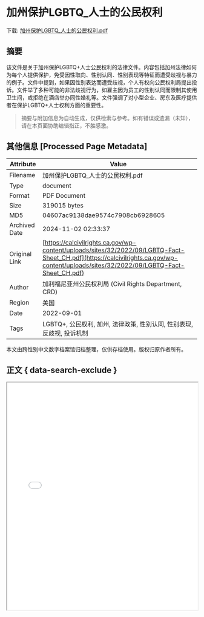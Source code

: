 # 加州保护LGBTQ_人士的公民权利

<!-- tcd_download_link -->
下载: <a href="../加州保护LGBTQ_人士的公民权利.pdf" download>加州保护LGBTQ_人士的公民权利.pdf</a>
<!-- tcd_download_link_end -->

## 摘要

<!-- tcd_abstract -->
该文件是关于加州保护LGBTQ+人士公民权利的法律文件。内容包括加州法律如何为每个人提供保护，免受因性取向、性别认同、性别表现等特征而遭受歧视与暴力的例子。文件中提到，如果因性别表达而遭受歧视，个人有权向公民权利局提出投诉。文件举了多种可能的非法歧视行为，如雇主因为员工的性别认同而限制其使用卫生间，或拒绝在酒店举办同性婚礼等。文件强调了对小型企业、房东及医疗提供者在保护LGBTQ+人士权利方面的重要性。

<!-- tcd_abstract_end -->

> 摘要与附加信息为自动生成，仅供检索与参考。如有错误或遗漏（未知），请在本页面协助编辑指正，不胜感激。

## 其他信息 [Processed Page Metadata]

| Attribute       | Value                                  |
|-----------------|----------------------------------------|
| Filename        | 加州保护LGBTQ_人士的公民权利.pdf                             |
| Type            | document                                 |
| Format          | PDF Document                               |
| Size            | 319015 bytes                           |
| MD5             | 04607ac9138dae9574c7908cb6928605                                  |
| Archived Date   | 2024-11-02 02:33:37                             |
| Original Link   | [https://calcivilrights.ca.gov/wp-content/uploads/sites/32/2022/09/LGBTQ-Fact-Sheet_CH.pdf](https://calcivilrights.ca.gov/wp-content/uploads/sites/32/2022/09/LGBTQ-Fact-Sheet_CH.pdf)                         |
| Author          | 加利福尼亚州公民权利局 (Civil Rights Department, CRD)                               |
| Region          | 美国                               |
| Date            | 2022-09-01                                 |
| Tags            | LGBTQ+, 公民权利, 加州, 法律政策, 性别认同, 性别表现, 反歧视, 投诉机制                                 |

本文由跨性别中文数字档案馆归档整理，仅供存档使用。版权归原作者所有。


## 正文 { data-search-exclude }

<!-- tcd_main_text -->
<iframe src="../加州保护LGBTQ_人士的公民权利.pdf" width="100%" height="600px">
    <p>无法显示PDF，请下载查看。</p>
</iframe>
<!-- tcd_main_text_end -->

